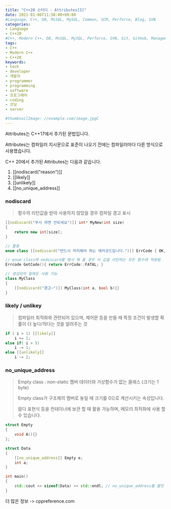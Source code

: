```yaml
---
title: "C++20 스터디 - Attributes[3]"
date: 2021-01-06T11:58:00+09:00
#Language, C++, DB, MsSQL, MySQL, Common, SCM, Perforce, Blog, SVN
categories:
- Language
- C++20
#C++, Modern C++, DB, MsSQL, MySQL, Perforce, SVN, Git, GitHub, Management, Blog, Hugo, Architecture
tags:
- C++
- Modern C++
- C++20
keywords:
- tech
- developer
- 개발자
- programmer
- programming
- software
- 프로그래머
- coding
- 코딩
- server

#thumbnailImage: //example.com/image.jpgC
---
```


Attributes는 C++17에서 추가된 문법입니다.

Attributes는 컴파일러 지시문으로 표준이 나오기 전에는 컴파일러마다 다른 방식으로 사용했습니다.

C++ 20에서 추가된 Attributes는 다음과 같습니다.

<!--more-->

1. [[nodiscard("reason")]]
2. [[likely]]
3. [[unlikely]]
4. [[no_unique_address]]



### nodiscard

> 함수의 리턴값을 받아 사용하지 않았을 경우 컴파일 경고 표시

```c++
[[nodiscard("무시 하면 안되세요")]] int* MyNew(int size)
{
    return new int[size];
}

// 활용
enum class [[nodiscard("반드시 처리해야 하는 에러코드입니다.")]] ErrCode { OK, NO, FATAL};

// enum class에 nodiscard를 명시 해 둘 경우 이 값을 리턴하는 모든 함수에 적용됨
Errcode GetCode(){ return ErrCode::FATAL; }

// 생성자의 앞에도 사용 가능
class MyClass
{
    [[nodiscard("경고~")]] MyClass(int a, bool b){}
}
```



### likely / unlikey

> 컴파일러 최적화와 관련되어 있으며, 제어문 등을 만들 때 특정 조건이 발생할 확률이 더 높다/적다는 것을 알려주는 것

```c++
if ( i > 1) [[likely]]
	i += 1;
else if( i > 5)
	i -= 1;
else [[unlikely]]
    i -= 2;
```



### no_unique_address

> Empty class : non-static 멤버 데이터와 가상함수가 없는 클래스 (크기는 1 byte)
>
> Empty class가 구조체의 멤버로 놓일 때 크기를 0으로 계산시키는 속성입니다.
>
> 람다 표현식 등을 컨테이너에 보관 할 때 활용 가능하며, 메모리 최적화에 사용 할 수 있습니다.

```c++
struct Empty
{
    void A(){}
};

struct Data
{
    [[no_unique_address]] Empty e;
    int a;
}

int main()
{
    std::cout << sizeof(Data) << std::endl; // no_unique_address를 붙인 경우 4, 아닐 경우 8
}
```



더 많은 정보 -> cppreference.com
